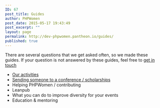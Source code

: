 ```yaml
---
ID: 67
post_title: Guides
author: PHPWomen
post_date: 2015-05-17 19:43:49
post_excerpt: ""
layout: page
permalink: http://dev-phpwomen.pantheon.io/guides/
published: true
---
```

There are several questions that we get asked often, so we made these guides. If your question is not answered by these guides, feel free to <a href="http://dev-phpwomen.pantheon.io/connect/">get in touch</a>
<ul>
	<li><a href="http://dev-phpwomen.pantheon.io/activity/">Our activities</a></li>
	<li><a href="http://dev-phpwomen.pantheon.io/sending-someone-to-a-conference-scholarships/">Sending someone to a conference / scholarships</a></li>
	<li>Helping PHPWomen / contributing</li>
	<li>Leanpub</li>
	<li>What you can do to improve diversity for your events</li>
	<li>Education &amp; mentoring</li>
</ul>